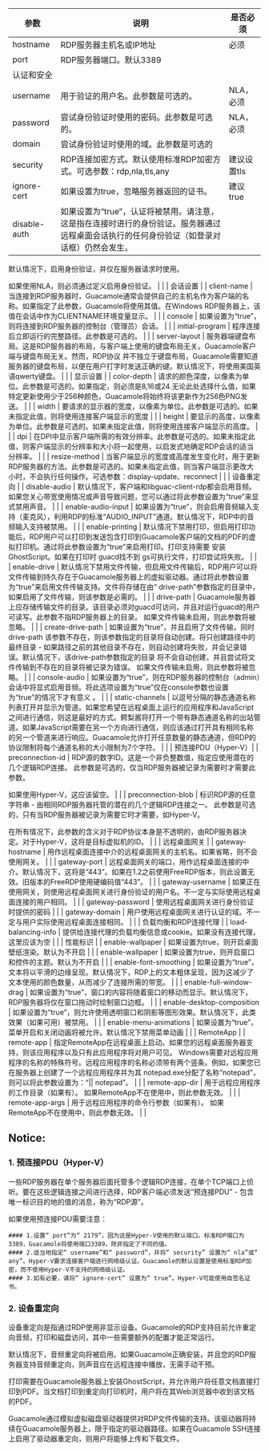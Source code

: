 


| 参数 | 说明 | 是否必须 |
| -------- | -------- | -------- |
| hostname | RDP服务器主机名或IP地址 | 必须 |
| port | RDP服务器端口。默认3389 |  |
| 认证和安全 |
| username | 用于验证的用户名。此参数是可选的。 | NLA，必须 |
| password | 尝试身份验证时使用的密码。此参数是可选的。 | NLA，必须 |
| domain | 尝试身份验证时使用的域。此参数是可选的 |  |
| security | RDP连接加密方式。默认使用标准RDP加密方式。可选参数：rdp,nla,tls,any | 建议设置tls |
| ignore-cert | 如果设置为true，忽略服务器返回的证书。 | 建议true |
| disable-auth | 如果设置为“true”，认证将被禁用。请注意，这是指在连接时进行的身份验证。服务器通过远程桌面会话执行的任何身份验证（如登录对话框）仍然会发生。
默认情况下，启用身份验证，并仅在服务器请求时使用。

如果使用NLA，则必须通过定义启用身份验证。 |  |
| 会话设置 |
| client-name | 当连接到RDP服务器时，Guacamole通常会提供自己的主机名作为客户端的名称。如果指定了此参数，Guacamole将使用其值。在Windows RDP服务器上，该值在会话中作为CLIENTNAME环境变量显示。 |  |
| console | 如果设置为“true”，则将连接到RDP服务器的控制台（管理员）会话。 |  |
| initial-program | 程序连接后立即运行的完整路径。此参数是可选的。 |  |
| server-layout | 服务器端键盘布局。这是RDP服务器的布局，与客户端上使用的键盘布局无关。Guacamole客户端与键盘布局无关。然而，RDP协议 并不独立于键盘布局，Guacamole需要知道服务器的键盘布局，以便在用户打字时发送正确的键。默认情况下，将使用美国英语qwerty键盘。 |  |
| 显示设置 |
| color-depth | 请求的颜色深度，以像素为单位。此参数是可选的。如果指定，则必须是8,16或24.无论此处选择什么值，如果特定更新使用少于256种颜色，Guacamole将始终将该更新作为256色PNG发送。 |  |
| width | 要请求的显示器的宽度，以像素为单位。此参数是可选的。如果未指定此值，则将使用连接客户端显示的宽度 |  |
| height | 要显示的高度，以像素为单位。此参数是可选的。如果未指定此值，则将使用连接客户端显示的高度。 |  |
| dpi | 在DPI中显示客户端所需的有效分辨率。此参数是可选的。如果未指定此值，则客户端显示的分辨率和大小将一起使用，以启发式地确定RDP会话的适当分辨率。 |  |
| resize-method | 当客户端显示的宽度或高度发生变化时，用于更新RDP服务器的方法。此参数是可选的。如果未指定此值，则当客户端显示更改大小时，不会执行任何操作。可选参数：display-update、reconnect |  |
| 设备重定向 |
| disable-audio | 默认情况下，客户端和libguac-client-rdp都会启用音频。如果您关心带宽使用情况或声音导致问题，您可以通过将此参数设置为“true”来显式禁用声音。 |  |
| enable-audio-input | 如果设置为“true”，则会启用音频输入支持（麦克风），利用RDP的标准“AUDIO_INPUT”通道。默认情况下，RDP中的音频输入支持被禁用。 |  |
| enable-printing | 默认情况下禁用打印，但启用打印功能后，RDP用户可以打印到发送包含打印到Guacamole客户端的文档的PDF的虚拟打印机。通过将此参数设置为“true”来启用打印。打印支持需要 安装GhostScript。如果在打印时 guacd找不到 gs可执行文件，打印尝试将失败。 |  |
| enable-drive | 默认情况下禁用文件传输，但启用文件传输后，RDP用户可以将文件传输到持久存在于Guacamole服务器上的虚拟驱动器。通过将此参数设置为“true”来启用文件传输支持。文件将存储在由“ drive-path”参数指定的目录中，如果启用了文件传输，则该参数是必需的。 |  |
| drive-path | Guacamole服务器上应存储传输文件的目录。该目录必须对guacd可访问，并且对运行guacd的用户可读写。此参数不指RDP服务器上的目录。
如果文件传输未启用，则此参数将被忽略。 |  |
| create-drive-path | 如果设置为“true”，并且启用了文件传输，同时drive-path 该参数不存在，则该参数指定的目录将自动创建。将只创建路径中的最终目录 - 如果路径之前的其他目录不存在，则自动创建将失败，并会记录错误。默认情况下，该drive-path参数指定的目录 将不会自动创建，并且尝试将文件传输到不存在的目录将被记录为错误。
如果文件传输未启用，则此参数将被忽略。 |  |
| console-audio | 如果设置为“true”，则在RDP服务器的控制台（admin）会话中将显式启用音频。将此选项设置为“true”仅在console参数也设置为“true”的情况下才有意义 。 |  |
| static-channels | 以逗号分隔的静态通道名称列表打开并显示为管道。如果您希望在远程桌面上运行的应用程序和JavaScript之间进行通信，则这是最好的方式。鳄梨酱将打开一个带有静态通道名称的出站管道。如果JavaScript需要在另一个方向进行通信，则应该通过打开具有相同名称的另一个管道来进行响应。Guacamole允许打开任意数量的静态通道，但RDP的协议限制将每个通道名称的大小限制为7个字符。 |  |
| 预连接PDU（Hyper-V）|
| preconnection-id | RDP源的数字ID。这是一个非负整数值，指定应使用潜在的几个逻辑RDP连接。
此参数是可选的，仅当RDP服务器被记录为需要时才需要此参数。

如果使用Hyper-V，这应该留空。 |  |
| preconnection-blob | 标识RDP源的任意字符串 - 由相同RDP服务器托管的潜在的几个逻辑RDP连接之一。
此参数是可选的，只有当RDP服务器被记录为需要它时才需要，如Hyper-V。

在所有情况下，此参数的含义对于RDP协议本身是不透明的，由RDP服务器决定。对于Hyper-V，这将是目标虚拟机的ID。 |  |
| 远程桌面网关 |
| gateway-hostname | 用作远程桌面连接中介的远程桌面网关的主机名。如果省略，则不会使用网关。 |  |
| gateway-port | 远程桌面网关的端口，用作远程桌面连接的中介。默认情况下，这将是“443”。如果在1.2之前使用FreeRDP版本，则此设置无效。旧版本的FreeRDP使用硬编码值“443”。 |  |
| gateway-username | 如果正在使用网关，则使用远程桌面网关进行身份验证的用户名。不一定与实际使用远程桌面连接的用户相同。 |  |
| gateway-password | 使用远程桌面网关进行身份验证时提供的密码 |  |
| gateway-domain | 用户使用远程桌面网关进行认证的域。不一定与用户实际使用远程桌面连接相同。 |  |
| 负载均衡和RDP连接代理 |
| load-balancing-info | 提供给连接代理的负载均衡信息或cookie。如果没有连接代理，这里应该为空 |  |
| 性能标识 |
| enable-wallpaper | 如果设置为true，则开启桌面壁纸渲染。默认为不开启 |  |
| enable-wallpaper | 如果设置为true，则开启窗口和控件的主题。默认为不开启 |  |
| enable-font-smoothing | 如果设置为“true”，文本将以平滑的边缘呈现。默认情况下，RDP上的文本粗体呈现，因为这减少了文本使用的颜色数量，从而减少了连接所需的带宽。 |  |
| enable-full-window-drag | 如果设置为“true”，窗口的内容将随着窗口的移动而显示。默认情况下，RDP服务器将仅在窗口拖动时绘制窗口边框。 |  |
| enable-desktop-composition | 如果设置为“true”，则允许使用透明窗口和阴影等图形效果。默认情况下，此类效果（如果可用）被禁用。 |  |
| enable-menu-animations | 如果设置为“true”，菜单开启和关闭动画将被允许。默认情况下禁用菜单动画 |  |
| RemoteApp |
| remote-app | 指定RemoteApp在远程桌面上启动。如果您的远程桌面服务器支持，则该应用程序以及只有此应用程序将对用户可见。
Windows需要对远程应用程序的名称的特殊符号。远程应用程序的名称必须带有两个竖条。例如，如果您已在服务器上创建了一个远程应用程序并为其 notepad.exe分配了名称“notepad”，则可以将此参数设置为：“|| notepad”。 |  |
| remote-app-dir | 用于远程应用程序的工作目录（如果有）。
如果RemoteApp不在使用中，则此参数无效。 |  |
| remote-app-args | 用于远程应用程序的命令行参数（如果有）。
如果RemoteApp不在使用中，则此参数无效。 |  |


## Notice:

### 1. 预连接PDU（Hyper-V）

一些RDP服务器在单个服务器后面托管多个逻辑RDP连接，在单个TCP端口上侦听。要在这些逻辑连接之间进行选择，RDP客户端必须发送“预连接PDU” - 包含唯一标识目的地的值的消息，称为“RDP源”。

如果使用预连接PDU需要注意：

    #### 1.设置“ port”为“ 2179”，因为这是Hyper-V使用的默认端口。标准RDP端口为3389，Guacamole将使用端口3389，除非指定了不同的值。
    #### 2.适当地指定“ username”和“ password”，并将“ security” 设置为“ nla”或“ any”。Hyper-V要求连接客户端进行网络级认证。Guacamole的默认设置是使用标准RDP加密，而不使用Hyper-V不支持的网络级认证。
    #### 3.如有必要，请将“ ignore-cert” 设置为“ true”。Hyper-V可能使用自签名证书。

### 2. 设备重定向

设备重定向是指通过RDP使用非显示设备。Guacamole的RDP支持目前允许重定向音频，打印和磁盘访问，其中一些需要额外的配置才能正常运行。

默认情况下，音频重定向将被启用。如果Guacamole正确安装，并且您的RDP服务器支持音频重定向，则声音应在远程连接中播放，无需手动干预。

打印需要在Guacamole服务器上安装GhostScript，并允许用户将任意文档直接打印到PDF。当文档打印到重定向打印机时，用户将在其Web浏览器中收到该文档的PDF。

Guacamole通过模拟虚拟磁盘驱动器提供对RDP文件传输的支持。该驱动器将持续在Guacamole服务器上，限于指定的驱动器路径。如果在Guacamole SSH连接上启用了驱动器重定向，则用户将能够上传和下载文件。

